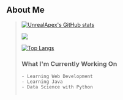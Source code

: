## About Me
>
>[![UnrealApex's GitHub stats](https://github-readme-stats.vercel.app/api?username=unrealapex&count_private=true&show_icons=true)](https://github.com/anuraghazra/github-readme-stats)
>
>![](https://github-readme-streak-stats.herokuapp.com/?user=unrealapex)
>
>[![Top Langs](https://github-readme-stats.vercel.app/api/top-langs/?username=unrealapex)](https://github.com/anuraghazra/github-readme-stats)
>
> 
>### What I'm Currently Working On
>```
>- Learning Web Development 
>- Learning Java
>- Data Science with Python
>
>
> ```
> 
> 

<!--
**UnrealApex/UnrealApex** is a ✨ _special_ ✨ repository because its `README.md` (this file) appears on your GitHub profile.

Here are some ideas to get you started:

- 🔭 I’m currently working on ...
- 🌱 I’m currently learning ...
- 👯 I’m looking to collaborate on ...
- 🤔 I’m looking for help with ...
- 💬 Ask me about ...
- 📫 How to reach me: ...
- 😄 Pronouns: he\him
- ⚡ Fun fact: ...
-->



